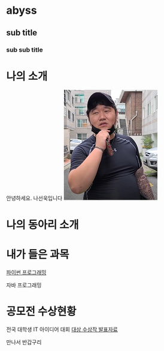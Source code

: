 # abyss
## sub title
### sub sub title

# 나의 소개 

안녕하세요. 나선욱입니다
<img src="1.jpg" /> <br>
# 나의 동아리 소개


# 내가 들은 과목

[파이썬 프로그래밍](https://www.python.org)

자바 프로그래밍

# 공모전 수상현황
전국 대학생 IT 아이디어 대회
[대상 수상작 발표자료](/presentation.pptx)

만나서 반갑구리
